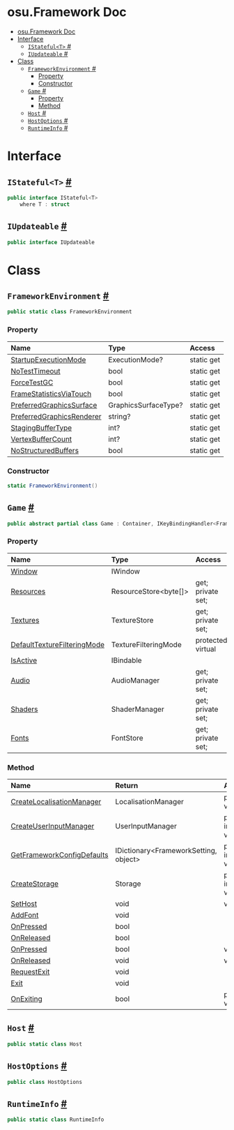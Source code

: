 # osu.Framework Doc
- [osu.Framework Doc](#osuframework-doc)
- [Interface](#interface)
  - [`IStateful<T>` #](#istatefult-)
  - [`IUpdateable` #](#iupdateable-)
- [Class](#class)
  - [`FrameworkEnvironment` #](#frameworkenvironment-)
    - [Property](#property)
    - [Constructor](#constructor)
  - [`Game` #](#game-)
    - [Property](#property-1)
    - [Method](#method)
  - [`Host` #](#host-)
  - [`HostOptions` #](#hostoptions-)
  - [`RuntimeInfo` #](#runtimeinfo-)

# Interface
## `IStateful<T>` [#](https://github.com/ppy/osu-framework/blob/master/osu.Framework/IStateful.cs#L12)
```csharp
public interface IStateful<T>
    where T : struct
```

## `IUpdateable` [#](https://github.com/ppy/osu-framework/blob/master/osu.Framework/IUpdateable.cs#L6)
```csharp
public interface IUpdateable
```

# Class
## `FrameworkEnvironment` [#](https://github.com/ppy/osu-framework/blob/master/osu.Framework/FrameworkEnvironment.cs#L9)
```csharp
public static class FrameworkEnvironment
```
### Property
|Name|Type|Access|
|:-|:-|:-|
|[StartupExecutionMode](/osu-framework-doc/doc/FrameworkEnvironment.md#frameworkenvironmentstartupexecutionmode)|ExecutionMode?|static get|
|[NoTestTimeout](/osu-framework-doc/doc/FrameworkEnvironment.md#frameworkenvironmentnotesttimeout)|bool|static get|
|[ForceTestGC](/osu-framework-doc/doc/FrameworkEnvironment.md#frameworkenvironmentforcetestgc)|bool|static get|
|[FrameStatisticsViaTouch](/osu-framework-doc/doc/FrameworkEnvironment.md#frameworkenvironmentframestatisticsviatouch)|bool|static get|
|[PreferredGraphicsSurface](/osu-framework-doc/doc/FrameworkEnvironment.md#frameworkenvironmentpreferredgraphicssurface)|GraphicsSurfaceType?|static get|
|[PreferredGraphicsRenderer](/osu-framework-doc/doc/FrameworkEnvironment.md#frameworkenvironmentpreferredgraphicsrenderer)|string?|static get|
|[StagingBufferType](/osu-framework-doc/doc/FrameworkEnvironment.md#frameworkenvironmentstagingbuffertype)|int?|static get|
|[VertexBufferCount](/osu-framework-doc/doc/FrameworkEnvironment.md#frameworkenvironmentvertexbuffercount)|int?|static get|
|[NoStructuredBuffers](/osu-framework-doc/doc/FrameworkEnvironment.md#frameworkenvironmentnostructuredbuffers)|bool|static get|
### Constructor
```csharp
static FrameworkEnvironment()
```

## `Game` [#](https://github.com/ppy/osu-framework/blob/master/osu.Framework/Game.cs#L31)
```csharp
public abstract partial class Game : Container, IKeyBindingHandler<FrameworkAction>, IKeyBindingHandler<PlatformAction>, IHandleGlobalKeyboardInput
```
### Property
|Name|Type|Access|
|:-|:-|:-|
|[Window]()|IWindow||
|[Resources]()|ResourceStore<byte[]>|get; private set;|
|[Textures]()|TextureStore|get; private set;|
|[DefaultTextureFilteringMode]()|TextureFilteringMode|protected virtual|
|[IsActive]()|IBindable<bool>||
|[Audio]()|AudioManager|get; private set;|
|[Shaders]()|ShaderManager|get; private set;|
|[Fonts]()|FontStore|get; private set;|
### Method
|Name|Return|Access|
|:-|:-|:-|
|[CreateLocalisationManager]()|LocalisationManager|protected virtual|
|[CreateUserInputManager]()|UserInputManager|protected internal virtual|
|[GetFrameworkConfigDefaults]()|IDictionary<FrameworkSetting, object>|protected internal virtual|
|[CreateStorage]()|Storage|protected internal virtual|
|[SetHost]()|void|virtual|
|[AddFont]()|void||
|[OnPressed]()|bool||
|[OnReleased]()|bool||
|[OnPressed]()|bool|virtual|
|[OnReleased]()|void|virtual|
|[RequestExit]()|void||
|[Exit]()|void||
|[OnExiting]()|bool|protected virtual|

## `Host` [#](https://github.com/ppy/osu-framework/blob/master/osu.Framework/Host.cs#L15)
```csharp
public static class Host
```

## `HostOptions` [#](https://github.com/ppy/osu-framework/blob/master/osu.Framework/HostOptions.cs#L11)
```csharp
public class HostOptions
```

## `RuntimeInfo` [#](https://github.com/ppy/osu-framework/blob/master/osu.Framework/RuntimeInfo.cs#L10)
```csharp
public static class RuntimeInfo
```